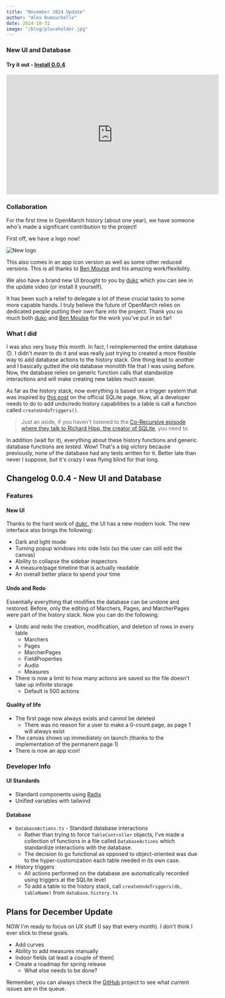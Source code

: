 ```yaml
---
title: "November 2024 Update"
author: "Alex Dumouchelle"
date: 2024-10-31
image: "/blog/placeholder.jpg"
---
```


### New UI and Database

#### Try it out - [Install 0.0.4](https://github.com/OpenMarch/OpenMarch/releases/tag/v0.0.4)

<iframe width="560" height="315" src="https://www.youtube.com/embed/CfrTJT9D_BQ?si=iOnlXj2bFFBHwj4I" title="YouTube video player" frameborder="0" allow="accelerometer; autoplay; clipboard-write; encrypted-media; gyroscope; picture-in-picture; web-share" referrerpolicy="strict-origin-when-cross-origin" allowfullscreen></iframe>

<br/>

### Collaboration

For the first time in OpenMarch history (about one year), we have someone who's made a significant contribution to the project!

First off, we have a logo now!

![New logo](/openmarch.svg)

This also comes in an app icon version as well as some other reduced versions.
This is all thanks to [Ben Moulse](https://www.behance.net/Moulse) and his amazing work/flexibility.

We also have a brand new UI brought to you by [dukc](https://github.com/dukcc) which you can see in the update video (or install it yourself).

It has been such a relief to delegate a lot of these crucial tasks to some more capable hands.
I truly believe the future of OpenMarch relies on dedicated people putting their own flare into the project.
Thank you so much both [dukc](https://github.com/dukcc) and [Ben Moulse](https://www.behance.net/Moulse) for the work you've put in so far!

### What I did

I was also very busy this month.
In fact, I reimplemented the entire database 🙃.
I didn't _mean_ to do it and was really just trying to created a more flexible way to add database actions to the history stack.
One thing lead to another and I basically gutted the old database monolith file that I was using before.
Now, the database relies on generic function calls that standardize interactions and will make creating new tables much easier.

As far as the history stack, now everything is based on a trigger system that was inspired by [this post](https://www.sqlite.org/undoredo.html) on the official SQLite page.
Now, all a developer needs to do to add undo/redo history capabilities to a table is call a function called `createUndoTriggers()`.

> Just an aside, if you haven't listened to the [Co-Recursive episode where they talk to Richard Hipp, the creator of SQLite](https://corecursive.com/066-sqlite-with-richard-hipp/), you need to.

In addition (wait for it), everything about these history functions and generic database functions are _tested_.
Wow!
That's a big victory because previously, none of the database had any tests written for it.
Better late than never I suppose, but it's crazy I was flying blind for that long.

## Changelog 0.0.4 - New UI and Database

### Features

#### New UI

Thanks to the hard work of [dukc](https://github.com/dukcc), the UI has a new modern look.
The new interface also brings the following:

- Dark and light mode
- Turning popup windows into side lists (so the user can still edit the canvas)
- Ability to collapse the sidebar inspectors
- A measure/page timeline that is actually readable
- An overall better place to spend your time

#### Undo and Redo

Essentially everything that modifies the database can be undone and restored.
Before, only the editing of Marchers, Pages, and MarcherPages were part of the history stack.
Now you can do the following:

- Undo and redo the creation, modification, and deletion of rows in every table
  - Marchers
  - Pages
  - MarcherPages
  - FieldProperties
  - Audio
  - Measures
- There is now a limit to how many actions are saved so the file doesn't take up infinite storage
  - Default is 500 actions

#### Quality of life

- The first page now always exists and cannot be deleted
  - There was no reason for a user to make a 0-count page, as page 1 will always exist
- The canvas shows up immediately on launch (thanks to the implementation of the permanent page 1)
- There is now an app icon!

### Developer Info

#### UI Standards

- Standard components using [Radix](https://www.radix-ui.com/)
- Unified variables with tailwind

#### Database

- `DatabaseActions.ts` - Standard database interactions
  - Rather than trying to force `TableController` objects, I've made a collection of functions in a file called `DatabaseActions` which standardize interactions with the database.
  - The decision to go functional as opposed to object-oriented was due to the hyper-customization each table needed in its own case.
- History triggers
  - All actions performed on the database are automatically recorded using triggers at the SQLite level
  - To add a table to the history stack, call `createUndoTriggers(db, tableName)` from `database.history.ts`

## Plans for December Update

NOW I'm ready to focus on UX stuff (I say that every month).
I don't think I ever stick to these goals.

- Add curves
- Ability to add measures manually
- Indoor fields (at least a couple of them)
- Create a roadmap for spring release
  - What else needs to be done?

Remember, you can always check the [GitHub](https://github.com/OpenMarch/OpenMarch) project to see what current issues are in the queue.
